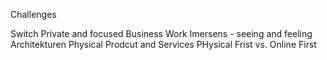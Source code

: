 Challenges

Switch Private and focused Business Work
Imersens - seeing and feeling
Architekturen
Physical Prodcut and Services
PHysical Frist vs. Online First